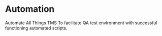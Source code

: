 # Automation
Automate All Things TMS
To facilitate QA test environment with successful functioning automated scripts.
